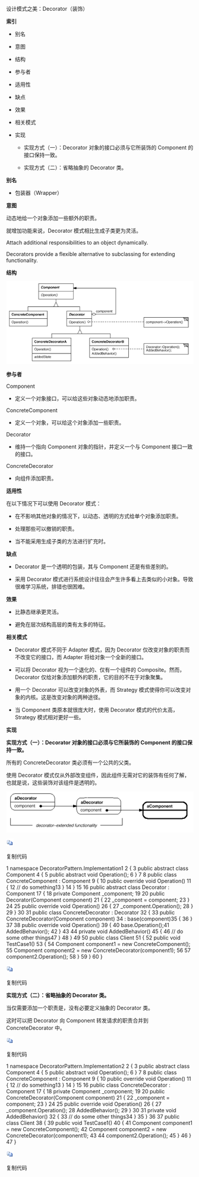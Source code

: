 设计模式之美：Decorator（装饰）

**索引**

-   别名

-   意图

-   结构

-   参与者

-   适用性

-   缺点

-   效果

-   相关模式

-   实现

    -   实现方式（一）：Decorator 对象的接口必须与它所装饰的 Component
        的接口保持一致。

    -   实现方式（二）：省略抽象的 Decorator 类。

**别名**

-   包装器（Wrapper）

**意图**

动态地给一个对象添加一些额外的职责。

就增加功能来说，Decorator 模式相比生成子类更为灵活。

Attach additional responsibilities to an object dynamically.

Decorators provide a flexible alternative to subclassing for extending
functionality.

**结构**

![225319129467.png](media/688b6a2cfb78ed1f0b1a37b98f116dc9.png)

**参与者**

Component

-   定义一个对象接口，可以给这些对象动态地添加职责。

ConcreteComponent

-   定义一个对象，可以给这个对象添加一些职责。

Decorator

-   维持一个指向 Component 对象的指针，并定义一个与 Component 接口一致的接口。

ConcreteDecorator

-   向组件添加职责。

**适用性**

在以下情况下可以使用 Decorator 模式：

-   在不影响其他对象的情况下，以动态、透明的方式给单个对象添加职责。

-   处理那些可以撤销的职责。

-   当不能采用生成子类的方法进行扩充时。

**缺点**

-   Decorator 是一个透明的包装，其与 Component 还是有些差别的。

-   采用 Decorator
    模式进行系统设计往往会产生许多看上去类似的小对象。导致很难学习系统，排错也很困难。

**效果**

-   比静态继承更灵活。

-   避免在层次结构高层的类有太多的特征。

**相关模式**

-   Decorator 模式不同于 Adapter 模式，因为 Decorator
    仅改变对象的职责而不改变它的接口，而 Adapter 将给对象一个全新的接口。

-   可以将 Decorator 视为一个退化的、仅有一个组件的 Composite。然而，Decorator
    仅给对象添加额外的职责，它的目的不在于对象聚集。

-   用一个 Decorator 可以改变对象的外表，而 Strategy
    模式使得你可以改变对象的内核。这是改变对象的两种途径。

-   当 Component 类原本就很庞大时，使用 Decorator 模式的代价太高，Strategy
    模式相对更好一些。

**实现**

**实现方式（一）：Decorator 对象的接口必须与它所装饰的 Component
的接口保持一致。**

所有的 ConcreteDecorator 类必须有一个公共的父类。

使用 Decorator
模式仅从外部改变组件，因此组件无需对它的装饰有任何了解，也就是说，这些装饰对该组件是透明的。

![249384122421.png](media/0ed3006df19ccbbfe704a011872d66c4.png)

![copycode.gif](media/51e409b11aa51c150090697429a953ed.gif)

复制代码

1 namespace DecoratorPattern.Implementation1 2 { 3 public abstract class
Component 4 { 5 public abstract void Operation(); 6 } 7 8 public class
ConcreteComponent : Component 9 { 10 public override void Operation() 11 { 12 //
do something13 } 14 } 15 16 public abstract class Decorator : Component 17 { 18
private Component \_component; 19 20 public Decorator(Component component) 21 {
22 \_component = component; 23 } 24 25 public override void Operation() 26 { 27
\_component.Operation(); 28 } 29 } 30 31 public class ConcreteDecorator :
Decorator 32 { 33 public ConcreteDecorator(Component component) 34 :
base(component)35 { 36 } 37 38 public override void Operation() 39 { 40
base.Operation();41 AddedBehavior(); 42 } 43 44 private void AddedBehavior() 45
{ 46 // do some other things47 } 48 } 49 50 public class Client 51 { 52 public
void TestCase1() 53 { 54 Component component1 = new ConcreteComponent(); 55
Component component2 = new ConcreteDecorator(component1); 56 57
component2.Operation(); 58 } 59 } 60 }

![copycode.gif](media/51e409b11aa51c150090697429a953ed.gif)

复制代码

**实现方式（二）：省略抽象的 Decorator 类。**

当仅需要添加一个职责是，没有必要定义抽象的 Decorator 类。

这时可以把 Decorator 向 Component 转发请求的职责合并到 ConcreteDecorator 中。

![copycode.gif](media/51e409b11aa51c150090697429a953ed.gif)

复制代码

1 namespace DecoratorPattern.Implementation2 2 { 3 public abstract class
Component 4 { 5 public abstract void Operation(); 6 } 7 8 public class
ConcreteComponent : Component 9 { 10 public override void Operation() 11 { 12 //
do something13 } 14 } 15 16 public class ConcreteDecorator : Component 17 { 18
private Component \_component; 19 20 public ConcreteDecorator(Component
component) 21 { 22 \_component = component; 23 } 24 25 public override void
Operation() 26 { 27 \_component.Operation(); 28 AddedBehavior(); 29 } 30 31
private void AddedBehavior() 32 { 33 // do some other things34 } 35 } 36 37
public class Client 38 { 39 public void TestCase1() 40 { 41 Component component1
= new ConcreteComponent(); 42 Component component2 = new
ConcreteDecorator(component1); 43 44 component2.Operation(); 45 } 46 } 47 }

![copycode.gif](media/51e409b11aa51c150090697429a953ed.gif)

复制代码
